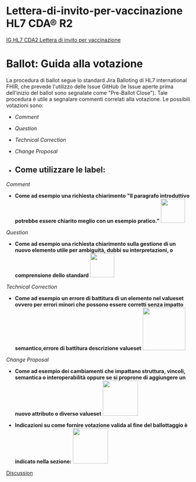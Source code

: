 # Lettera-di-invito-per-vaccinazione HL7 CDA® R2

[IG HL7 CDA2 Lettera di invito per vaccinazione](https://hl7itig.art-decor.pub/hl7itig-html-20250623T102145/tmp-2.16.840.1.113883.2.9.10.1.15.1-2025-05-26T163926.html) 

# Ballot: Guida alla votazione
La procedura di ballot segue lo standard Jira Balloting di HL7 international FHIR, che prevede l'utilizzo delle Issue GitHub (le Issue aperte prima dell'inizio del ballot sono segnalate come "Pre-Ballot Close"). Tale procedura è utile a segnalare commenti correlati alla votazione. 
Le possibili votazioni sono: 
- *Comment*
- *Question*
- *Technical Correction*
- *Change Proposal*

- ## Come utilizzare le label:

*Comment*
- **Come ad esempio una richiesta chiarimento "Il paragrafo introduttivo potrebbe essere chiarito meglio con un esempio pratico."** <img src="input/images/quest.png" width="65" alt=""/>

*Question*
- **Come ad esempio una richiesta chiarimento sulla gestione di un nuovo elemento utile per ambiguità, dubbi su interpretazioni, o comprensione dello standard** <img src="input/images/quest.png" width="65" alt=""/>

*Technical Correction* 
- **Come ad esempio un errore di battitura di un elemento nel valueset ovvero per errori minori che possono essere corretti senza impatto semantico,errore di battitura descrizione valueset** <img src="input/images/tech.png" width="115" alt=""/>
 
*Change Proposal*
- **Come ad esempio dei cambiamenti che impattano struttura, vincoli, semantica o interoperabilità oppure se si proprone di aggiungere un nuovo attributo o diverso valueset** <img src="input/images/change pro.png" width="95" alt=""/>

- **Indicazioni su come fornire votazione valida al fine del ballottaggio è indicato nella sezione:** <img src="input/images/change pro.png" width="95" alt=""/>

[Discussion](https://github.com/hl7-it/Lettera-di-invito-per-vaccinazione/discussions.html) 

